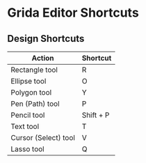 # Grida Editor Shortcuts

## Design Shortcuts

| Action               | Shortcut  |
| -------------------- | --------- |
| Rectangle tool       | R         |
| Ellipse tool         | O         |
| Polygon tool         | Y         |
| Pen (Path) tool      | P         |
| Pencil tool          | Shift + P |
| Text tool            | T         |
| Cursor (Select) tool | V         |
| Lasso tool           | Q         |
